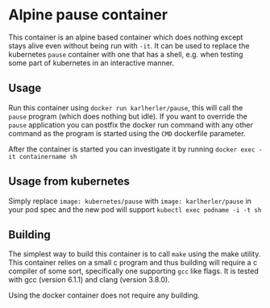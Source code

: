 # Alpine pause container

This container is an alpine based container which does nothing except stays alive even without being run with `-it`.
It can be used to replace the kubernetes `pause` container with one that has a shell, e.g. when testing some
part of kubernetes in an interactive manner.

## Usage

Run this container using `docker run karlherler/pause`, this will call the `pause` program (which does nothing but idle).
If you want to override the `pause` application you can postfix the docker run command with any other command as the program
is started using the `CMD` dockerfile parameter.

After the container is started you can investigate it by running `docker exec -it containername sh`

## Usage from kubernetes

Simply replace `image: kubernetes/pause` with `image: karlherler/pause` in your pod spec and the new pod will support `kubectl exec podname -i -t sh`

## Building

The simplest way to build this container is to call `make` using the make utility. This container relies on a
small c program and thus building will require a c compiler of some sort, specifically one supporting `gcc`
like flags. It is tested with gcc (version 6.1.1) and clang (version 3.8.0).

Using the docker container does not require any building.
